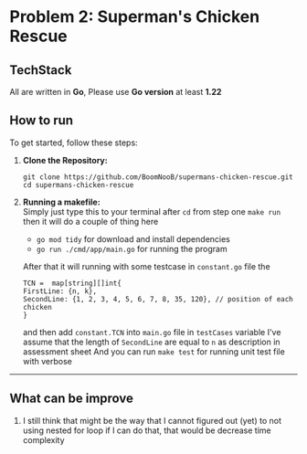 
# Problem 2: Superman's Chicken Rescue

## TechStack
All are written in **Go**,
Please use **Go version** at least **1.22**

## How to run

To get started, follow these steps:

1. **Clone the Repository:**
   ```
   git clone https://github.com/BoomNooB/supermans-chicken-rescue.git
   cd supermans-chicken-rescue
   ```
   

4. **Running a makefile:**\
   Simply just type this to your terminal after `cd` from step one
   `make run`
   then it will do a couple of thing here
   - `go mod tidy` for download and install dependencies  
   - `go run ./cmd/app/main.go` for running the program
  
	After that it will running with some testcase in `constant.go` file 
	the 
	````
	TCN =  map[string][]int{
	FirstLine: {n, k},
	SecondLine: {1, 2, 3, 4, 5, 6, 7, 8, 35, 120}, // position of each chicken
	}
	````
	and then add `constant.TCN` into `main.go` file in `testCases` variable
   I've assume that the length of `SecondLine` are equal to `n` as description in assessment sheet
   And you can run `make test` for running unit test file with verbose

---
## What can be improve
1. I still think that might be the way that I cannot figured out (yet) to not using nested for loop if I can do that, that would be decrease time complexity 